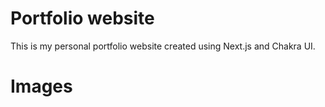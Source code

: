 
# Portfolio website
This is my personal portfolio website created using Next.js and Chakra UI.

# Images